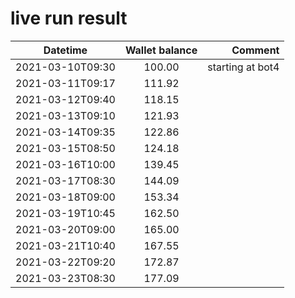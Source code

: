 # live run result
|    Datetime      | Wallet balance |      Comment     |
|------------------|:--------------:|-----------------:|
| 2021-03-10T09:30 |    100.00      | starting at bot4 |
| 2021-03-11T09:17 |    111.92      |                  |
| 2021-03-12T09:40 |    118.15      |                  |
| 2021-03-13T09:10 |    121.93      |                  |
| 2021-03-14T09:35 |    122.86      |                  |
| 2021-03-15T08:50 |    124.18      |                  |
| 2021-03-16T10:00 |    139.45      |                  |
| 2021-03-17T08:30 |    144.09      |                  |
| 2021-03-18T09:00 |    153.34      |                  |
| 2021-03-19T10:45 |    162.50      |                  |
| 2021-03-20T09:00 |    165.00      |                  |
| 2021-03-21T10:40 |    167.55      |                  |
| 2021-03-22T09:20 |    172.87      |                  |
| 2021-03-23T08:30 |    177.09      |                  |
